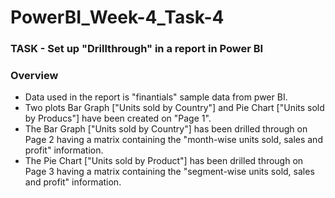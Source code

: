 # PowerBI_Week-4_Task-4
### TASK - Set up "Drillthrough" in a report in Power BI

### Overview
* Data used in the report is "finantials" sample data from pwer BI.
* Two plots Bar Graph ["Units sold by Country"] and Pie Chart ["Units sold by Producs"] have been created on "Page 1".
* The Bar Graph ["Units sold by Country"] has been drilled through on Page 2 having a matrix containing the "month-wise units sold, sales and profit" information.
* The Pie Chart ["Units sold by Product"] has been drilled through on Page 3 having a matrix containing the "segment-wise units sold, sales and profit" information.
